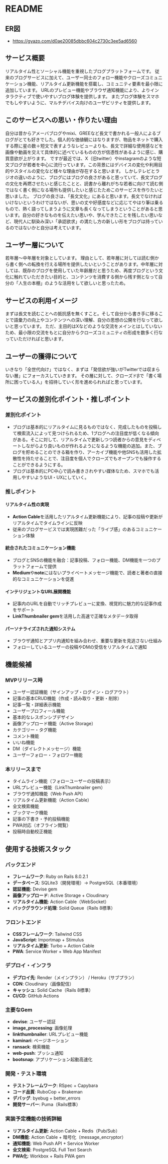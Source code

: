 # README

## ER図
* https://gyazo.com/d0ae20085dbbc604c2730c3ee5ad6560

## サービス概要
リアルタイム性とソーシャル機能を重視したブログプラットフォームです。
従来のブログサービスに加えて、ユーザー同士のフォロー機能やクローズコミュニケーション機能、リアルタイム更新機能を搭載し、コミュニティ要素を最小限に追加しています。
URLのプレビュー機能やブラウザ通知機能により、よりインタラクティブで使いやすいブログ体験を提供します。
またブログ体験をスマホでもしやすいように、マルチデバイス向けのユーザビリティを提供します。

## このサービスへの思い・作りたい理由
自分は昔からアメーバブログやmixi、GREEなど長文で書かれる一般人によるブログがとても好きでした。個人的な価値観にはなりますが、物品をネットで購入する際に星の数＋短文で表すようなレビューよりも、長文で詳細な使用感などを画像や動画を交えて具体的に述べているものの方が信憑性があるように感じ、購買意欲が上がります。
ですが最近では、X（旧twitter）やinstagramのような短文ブログが若者を中心に流行っています。この背景にはデバイスの変化や利用目的やスタイルの変化など様々な理由が存在すると思います。
しかしテレビとラジオの違いのように、ブログにはブログの良さがあると思っていて、長文ブログの文化を再燃させたいと感じたことと、読書から離れがちな若者に向けて読む側ではなく書く側になる場所も提供したいと感じたためこのサービスを作りたいと思いました。
ブログの良さは、「長文文化」にあると思います。長文でなければいけないというわけではないが、思いの丈や好感度などに応じてやはり筆は乗るもので、熱く語ってしまうように文章も長くなってしまうということがあると思います。自分の好きなものを伝えたい思いや、学んできたことを残したい思いなど、現代人に馴染み深い「承認欲求」の満たし方の新しい形をブログは持っているのではないかと自分は考えています。

## ユーザー層について
若年層〜中年層を対象としています。
理由として、若年層に対しては読む側から書く側への転換を行える場所を提供したいということがあります。中年層に対しては、既存のブログを使用していた年齢層だと思うため、再度ブログという文化に触れていただきたい目的と、コンテンツを消費する側から残す側となって自分の「人生の本棚」のような活用をして欲しいと思ったため。

## サービスの利用イメージ
まずは長文を読むことへの抵抗感を無くすこと。そして自分から書き手に移ることで語彙力の向上やコンテンツへの深い理解、自分の思想の公開を行なって欲しいと思っています。
ただ、主目的はXなどのような交流をメインとはしていないため、最小限の交流をもとに自分からクローズコミュニティの形成を数多く行なっていただければと思います。

## ユーザーの獲得について
いきなり「全世代向け」ではなく、まずは「発信欲が強いがTwitterでは収まらない層」にフォーカスしていきます。
その層に対して、クローズドβで「書く場所に困っている人」を招待していく形を進められればと思っています。

## サービスの差別化ポイント・推しポイント

### 差別化ポイント

- ブログは基本的にリアルタイムに見るものではなく、完成したものを投稿して検索流入によって見つけられるため、1ブログへの注目度が低くなる傾向がある。そこに対して、リアルタイムで更新しつつ読者からの意見をディベートしながらより良いものが作れるようになるような機能の追加。また、ブログを貯めることのできる箱を作り、アーカイブ機能や他SNSも活用した拡散性を持たせることで、注目度を個人でクローズでもオープンでも操作することができるようにする。
- ブログは基本的にPC中心で読み書きされやすい媒体なため、スマホでも活用しやすいようなUI・UXにしていく。

### 推しポイント

#### リアルタイム性の実現
- **Action Cable**を活用したリアルタイム更新機能により、記事の投稿や更新がリアルタイムでタイムラインに反映
- 従来のブログサービスでは実現困難だった「ライブ感」のあるコミュニケーション体験

#### 統合されたコミュニケーション機能
- ブログとSNSの機能を融合：記事投稿、フォロー機能、DM機能を一つのプラットフォームで提供
- **Medium**や**note**にはないプライベートメッセージ機能で、読者と著者の直接的なコミュニケーションを促進

#### インテリジェントなURL展開機能
- 記事内のURLを自動でリッチプレビューに変換、視覚的に魅力的な記事作成をサポート
- **LinkThumbnailer gem**を活用した高速で正確なメタデータ取得

#### パーソナライズされた通知システム
- ブラウザ通知とアプリ内通知を組み合わせ、重要な更新を見逃さない仕組み
- フォローしているユーザーの投稿やDMの受信をリアルタイムで通知

## 機能候補

### MVPリリース時
- ユーザー認証機能（サインアップ・ログイン・ログアウト）
- 記事の基本CRUD機能（作成・読み取り・更新・削除）
- 記事一覧・詳細表示機能
- ユーザープロフィール機能
- 基本的なレスポンシブデザイン
- 画像アップロード機能（Active Storage）
- カテゴリー・タグ機能
- コメント機能
- いいね機能
- DM（ダイレクトメッセージ）機能
- ユーザーフォロー・フォロワー機能

### 本リリースまで
- タイムライン機能（フォローユーザーの投稿表示）
- URLプレビュー機能（LinkThumbnailer gem）
- ブラウザ通知機能（Web Push API）
- リアルタイム更新機能（Action Cable）
- 全文検索機能
- ブックマーク機能
- 記事の下書き・予約投稿機能
- PWA対応（オフライン閲覧）
- 投稿時自動校正機能

## 使用する技術スタック

### バックエンド
- **フレームワーク**: Ruby on Rails 8.0.2.1
- **データベース**: SQLite3（開発環境）→ PostgreSQL（本番環境）
- **認証機能**: Devise gem
- **画像アップロード**: Active Storage + Cloudinary
- **リアルタイム機能**: Action Cable（WebSocket）
- **バックグラウンド処理**: Solid Queue（Rails 8標準）

### フロントエンド
- **CSSフレームワーク**: Tailwind CSS
- **JavaScript**: Importmap + Stimulus
- **リアルタイム更新**: Turbo + Action Cable
- **PWA**: Service Worker + Web App Manifest

### デプロイ・インフラ
- **デプロイ先**: Render（メインプラン） / Heroku（サブプラン）
- **CDN**: Cloudinary（画像配信）
- **キャッシュ**: Solid Cache（Rails 8標準）
- **CI/CD**: GitHub Actions

### 主要なGem
- **devise**: ユーザー認証
- **image_processing**: 画像処理
- **linkthumbnailer**: URLプレビュー機能
- **kaminari**: ページネーション
- **ransack**: 検索機能
- **web-push**: プッシュ通知
- **bootsnap**: アプリケーション起動高速化

### 開発・テスト環境
- **テストフレームワーク**: RSpec + Capybara
- **コード品質**: RuboCop + Brakeman
- **デバッグ**: byebug + better_errors
- **開発サーバー**: Puma（Rails標準）

### 実装予定機能の技術詳細
- **リアルタイム更新**: Action Cable + Redis（Pub/Sub）
- **DM機能**: Action Cable + 暗号化（message_encryptor）
- **通知機能**: Web Push API + Service Worker
- **全文検索**: PostgreSQL Full Text Search
- **PWA化**: Workbox + Rails PWA gem
